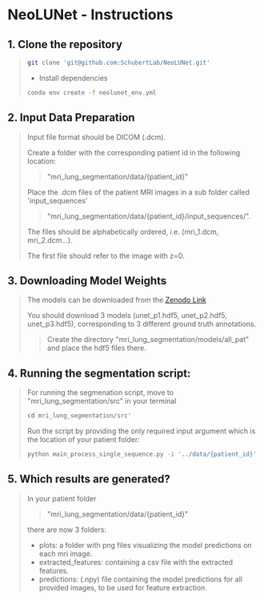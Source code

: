 # NeoLUNet -  Instructions

## 1. Clone the repository
> ```bash
> git clone 'git@github.com:SchubertLab/NeoLUNet.git'
> ```
> - Install dependencies
> ```bash
> conda env create -f neolunet_env.yml

## 2. Input Data Preparation
> Input file format should be DICOM (.dcm).
> 
> Create a folder with the corresponding patient id in the following location:
> >"mri_lung_segmentation/data/{patient_id}"
> 
> Place the .dcm files of the patient MRI images in a sub folder called 'input_sequences'
> >"mri_lung_segmentation/data/{patient_id}/input_sequences/".
> 
> The files should be alphabetically ordered, i.e. (mri_1.dcm, mri_2.dcm...). 
>
> The first file should refer to the image with z=0.

## 3. Downloading Model Weights
> The models can be downloaded from the <a href=https://doi.org/10.5281/zenodo.10686751>Zenodo Link</a>
> 
> You should download 3 models (unet_p1.hdf5, unet_p2.hdf5, unet_p3.hdf5), corresponding to 3 different ground truth annotations.
> > Create the directory "mri_lung_segmentation/models/all_pat" and place the hdf5 files there.

## 4. Running the segmentation script:
> For running the segmenation script, move to "mri_lung_segmentation/src" in your terminal
> ```bash
> cd mri_lung_segmentation/src'
> ```
> Run the script by providing the only required input argument which is the location of your patient folder:
> ```bash
> python main_process_single_sequence.py -i '../data/{patient_id}'
> ```

## 5. Which results are generated?
> In your patient folder
> > "mri_lung_segmentation/data/{patient_id}" 
> 
> there are now 3 folders:
> - plots: a folder with png files visualizing the model predictions on each mri image.
> - extracted_features: containing a csv file with the extracted features.
> - predictions: (.npy) file containing the model predictions for all provided images, to be used for feature extraction.
